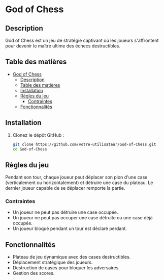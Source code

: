 # God of Chess

## Description

God of Chess est un jeu de stratégie captivant où les joueurs s'affrontent pour devenir le maître ultime des échecs destructibles.

## Table des matières

- [God of Chess](#god-of-chess)
  - [Description](#description)
  - [Table des matières](#table-des-matières)
  - [Installation](#installation)
  - [Règles du jeu](#règles-du-jeu)
    - [Contraintes](#contraintes)
  - [Fonctionnalités](#fonctionnalités)

## Installation

1. Clonez le dépôt GitHub :

    ```bash
    git clone https://github.com/votre-utilisateur/God-of-Chess.git
    cd God-of-Chess
    ```

## Règles du jeu

Pendant son tour, chaque joueur peut déplacer son pion d'une case (verticalement ou horizontalement) et détruire une case du plateau. Le dernier joueur capable de se déplacer remporte la partie.

### Contraintes

- Un joueur ne peut pas détruire une case occupée.
- Un joueur ne peut pas occuper une case détruite ou une case déjà occupée.
- Un joueur bloqué pendant un tour est déclaré perdant.

## Fonctionnalités

- Plateau de jeu dynamique avec des cases destructibles.
- Déplacement stratégique des joueurs.
- Destruction de cases pour bloquer les adversaires.
- Gestion des scores.



